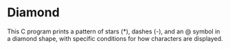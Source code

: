 # Diamond
This C program prints a pattern of stars (*), dashes (-), and an @ symbol in a diamond shape, with specific conditions for how characters are displayed.

